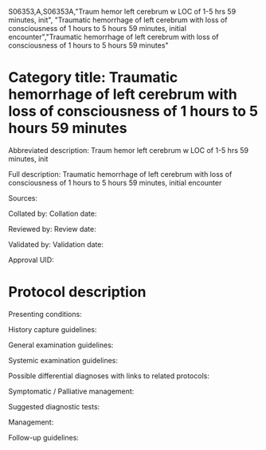 S06353,A,S06353A,"Traum hemor left cerebrum w LOC of 1-5 hrs 59 minutes, init", "Traumatic hemorrhage of left cerebrum with loss of consciousness of 1 hours to 5 hours 59 minutes, initial encounter","Traumatic hemorrhage of left cerebrum with loss of consciousness of 1 hours to 5 hours 59 minutes"
# Category title: Traumatic hemorrhage of left cerebrum with loss of consciousness of 1 hours to 5 hours 59 minutes

Abbreviated description: Traum hemor left cerebrum w LOC of 1-5 hrs 59 minutes, init

Full description: Traumatic hemorrhage of left cerebrum with loss of consciousness of 1 hours to 5 hours 59 minutes, initial encounter

Sources:

Collated by:
Collation date:

Reviewed by:
Review date:

Validated by:
Validation date:

Approval UID:

# Protocol description

Presenting conditions:

History capture guidelines:

General examination guidelines:

Systemic examination guidelines:

Possible differential diagnoses with links to related protocols:

Symptomatic / Palliative management:

Suggested diagnostic tests:

Management:

Follow-up guidelines:
